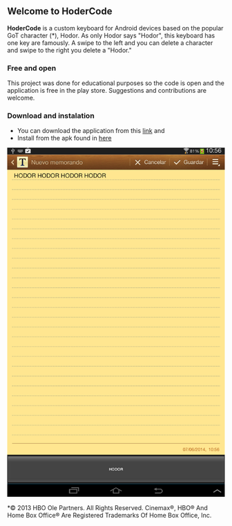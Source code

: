 ## Welcome to HoderCode ##

**HoderCode** is a custom keyboard for Android devices based on the popular GoT character (*), Hodor. As only Hodor says "Hodor", this keyboard has one key are famously. A swipe to the left and you can delete a character and swipe to the right you delete a "Hodor."

### Free and open ###

This project was done for educational purposes so the code is open and the application is free in the play store. Suggestions and contributions are welcome.

### Download and instalation ###

- You can download the application from this [link](https://play.google.com/store/apps/details?id=com.coffeeandcookies.hodorcode) and 
- Install from the apk found in [here](https://github.com/benoffi7/hodor-keyboard/blob/master/git/Hodor.apk)


![](https://raw.githubusercontent.com/benoffi7/hodor-keyboard/master/git/device-2014-06-06-104848.png)

*© 2013 HBO Ole Partners. All Rights Reserved. Cinemax®, HBO® And Home Box Office® Are Registered Trademarks Of Home Box Office, Inc.
